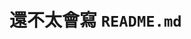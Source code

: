 # 還不太會寫 `README.md`

<!---
<h1>嗨你好，都看到了就幫我檢查一下錯字吧</h1> 

<h2>一個普通的高職生</h2> 

<h2>以下方式可以找到我</h2>


---

## 稍微會一些的語言
<p><img alt="圖" title="icon" src="Icon-pictures.png" /></p>  
--->

<!---
BlackWhiteTW/BlackWhiteTW is a ✨ special ✨ repository because its `README.md` (this file) appears on your GitHub profile.
You can click the Preview link to take a look at your changes.
--->
